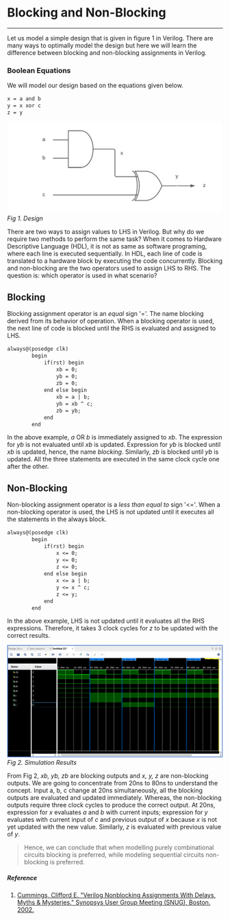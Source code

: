 # Blocking and Non-Blocking

---
Let us model a simple design that is given in figure 1 in Verilog. There are many ways to optimally model the design but here we will learn the difference between blocking and non-blocking assignments in Verilog.

###  Boolean Equations

We will model our design based on the equations given below.

```
x = a and b
y = x xor c
z = y

```

![Circuit](./Circuit.png "Design") *Fig 1. Design*

There are two ways to assign values to LHS in Verilog. But why do we require two methods to perform the same task? When it comes to Hardware Descriptive Language (HDL), it is not as same as software programing, where each line is executed sequentially. In HDL, each line of code is translated to a hardware block by executing the code concurrently. Blocking and non-blocking are the two operators used to assign LHS to RHS. The question is: which operator is used in what scenario?

##  Blocking

Blocking assignment operator is an *equal* sign '='. The name blocking derived from its behavior of operation. When a blocking operator is used, the next line of code is blocked until the RHS is evaluated and assigned to LHS.

```
always@(posedge clk)
        begin
            if(rst) begin
                xb = 0;
                yb = 0;
                zb = 0;
            end else begin           
                xb = a | b;          
                yb = xb ^ c;         
                zb = yb;             
            end
        end
```
In the above example, *a* OR *b* is immediately assigned to *xb*. The expression for *yb* is not evaluated until *xb* is updated. Expression for *yb* is blocked until *xb* is updated, hence,  the name *blocking*. Similarly, *zb* is blocked until *yb* is updated. All the three statements are executed in the same clock cycle one after the other.

##  Non-Blocking

Non-blocking assignment operator is a *less than equal to* sign '<='. When a non-blocking operator is used, the LHS is not updated until it executes all the statements in the always block.

```
always@(posedge clk)
        begin
            if(rst) begin
                x <= 0;
                y <= 0;
                z <= 0;
            end else begin          
                x <= a | b;         
                y <= x ^ c;         
                z <= y;             
            end
        end
```
In the above example, LHS is not updated  until it evaluates all the RHS expressions. Therefore, it takes 3 clock cycles for *z* to be updated with the correct results.

![Simulation](./Simulation.PNG "Simulation Results") *Fig 2. Simulation Results*

From Fig 2,  *xb, yb, zb* are blocking outputs and *x, y, z* are non-blocking outputs. We are going to concentrate from 20ns to 80ns to understand the concept. Input a, b, c change at  20ns simultaneously, all the blocking outputs are evaluated and updated immediately. Whereas, the non-blocking outputs require three clock cycles to produce the correct output. At 20ns,  expression for *x* evaluates *a* and *b* with current inputs; expression for *y* evaluates with current input of *c* and previous output of *x* because *x* is not yet updated with the new value. Similarly, *z* is evaluated with previous value of *y*.

> Hence, we can conclude that when modelling purely combinational circuits blocking is preferred, while modeling sequential circuits non-blocking is preferred.

##### Reference
1. [Cummings, Clifford E. "Verilog Nonblocking Assignments With Delays, Myths & Mysteries." Synopsys User Group Meeting (SNUG), Boston. 2002.](http://www.sunburst-design.com/papers/CummingsSNUG2002Boston_NBAwithDelays_rev1_3.pdf)
